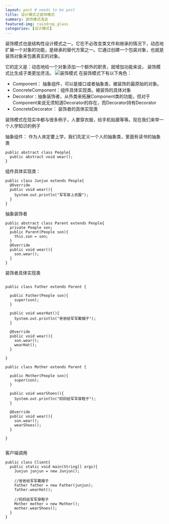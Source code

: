 ```yaml
---
layout: post # needs to be post
title: 设计模式之装饰模式
summary: 装饰模式浅谈
featured-img: raindrop_glass
categories: [设计模式]
---
```

装饰模式也是结构性设计模式之一。它在不必改变类文件和继承的情况下，动态地扩展一个对象的功能，是继承的替代方案之一。它通过创建一个包装对象，也就是装饰对象来包裹真实的对象。

它的定义是：动态地给一个对象添加一个额外的职责，就增加功能来说， 装饰模式比生成子类更加灵活。
![装饰模式](https://i.loli.net/2019/01/09/5c35e66c37325.png)
在装饰模式下有以下角色：
- Component： 抽象组件，可以是接口或者抽象类，被装饰的最原始的对象。
- ConcreteComponent：组件具体实现类。被装饰的具体对象
- Decorator：抽象装饰者，从外类来拓展Component类的功能，但对于Component来说无须知道Decorator的存在，而Decorator持有Decorator
- ConcreteDecorator： 装饰者的具体实现类

装饰模式在现实中都与很多例子，人要穿衣服，给手机贴膜等等。现在我们来举一个人学知识的例子

抽象组件：
作为人肯定要上学，我们先定义一个人的抽象类，里面有读书的抽象类
```
public abstract class People{
  public abstract void wear();
}
```
组件具体实现类：
```
public class Junjun extends People{
  @Override
  public void wear(){
    System.out.println("军军穿上衣服");
  }
}
```
抽象装饰者
```
public abstract class Parent extends People{
  private People son;
  public Parent(People son){
    this.son = son;
  }
  @Override
  public void wear(){
    son.wear();
  }
}
```
装饰者具体实现类
```

public class Father extends Parent {

  public Father(People son){
    super(son);
  }

  public void wearHat(){
    System.out.println("爸爸给军军戴帽子");
  }

  @Override
  public void wear(){
    son.wear();
    wearHat();
  }

}

public class Mother extends Parent {

  public Mother(People son){
    super(son);
  }

  public void wearShoes(){
    System.out.println("妈妈给军军穿鞋子");
  }

  @Override
  public void wear(){
    son.wear();
    wearShoes();
  }

}


```
客户端调用
```
public class Client{
  public static void main(String[] args){
    Junjun junjun = new Junjun();

    //爸爸给军军戴帽子
    Father father = new Father(junjun);
    father.wearHat();

    //妈妈给军军穿鞋子
    Mother mother = new Mother();
    mother.wearShoes();
  }
}
```
